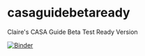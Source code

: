 # casaguidebetaready
Claire's CASA Guide Beta Test Ready Version 

[![Binder](https://mybinder.org/badge_logo.svg)](https://mybinder.org/v2/gh/cat4rcc/casaguidebetaready/HEAD)

